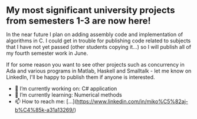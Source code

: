 <font size="5">**My most significant university projects from semesters 1-3 are now here!**</font>

In the near future I plan on adding assembly code and implementation of algorithms in C. I could get in trouble for publishing code related to subjects that I
have not yet passed (other students copying it...) so I will publish all of my fourth semester work in June.

If for some reason you want to see other projects such as concurrency in Ada and various programs in Matlab, Haskell and Smalltalk - let me know on LinkedIn, I'll be happy to publish them if anyone is interested.

- 🔭 I’m currently working on: C# application
- 🌱 I’m currently learning: Numerical methods
- 📫 How to reach me: [...]\(https://www.linkedin.com/in/miko%C5%82aj-b%C4%85k-a31a13269/)

[comment]: <> (- ⚡ Fun fact: Colors don't exist, that's the reason why I didn't use them to make this readme look better😁)
